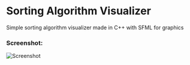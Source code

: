# Sorting Algorithm Visualizer
Simple sorting algorithm visualizer made in C++ with SFML for graphics

### Screenshot:
![Screenshot](https://github.com/Pieceofsoil/SortingAlgorithmVisualizer/blob/main/screen.png)
